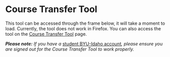 




Course Transfer Tool
====================








This tool can be accessed through the frame below, it will take a moment to load. Currently, the tool does not work in Firefox. You can also access the tool on the [Course Transfer Tool](https://my.byui.edu/ICS/Transfer_Students) page.

***Please note:*** *If you have a* [student BYU\-Idaho account](https://student.byui.edu/ics)*, please ensure you are signed out for the Course Transfer Tool to work properly.*











